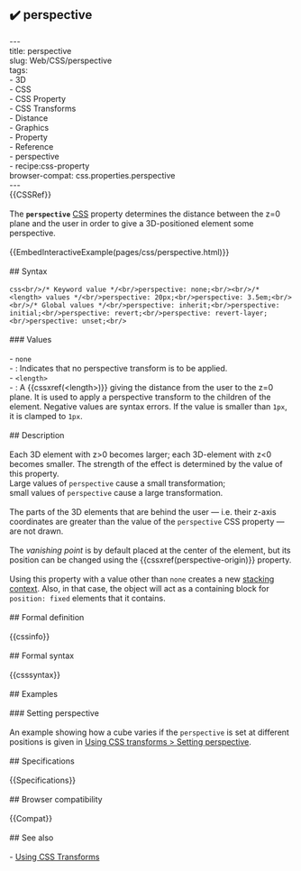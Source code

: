 ## ✔️ perspective 
 ---<br/>title: perspective<br/>slug: Web/CSS/perspective<br/>tags:<br/>  - 3D<br/>  - CSS<br/>  - CSS Property<br/>  - CSS Transforms<br/>  - Distance<br/>  - Graphics<br/>  - Property<br/>  - Reference<br/>  - perspective<br/>  - recipe:css-property<br/>browser-compat: css.properties.perspective<br/>---<br/>{{CSSRef}}<br/><br/>The **`perspective`** [CSS](/en-US/docs/Web/CSS) property determines the distance between the z=0 plane and the user in order to give a 3D-positioned element some perspective.<br/><br/>{{EmbedInteractiveExample(pages/css/perspective.html)}}<br/><br/>## Syntax<br/><br/>```css<br/>/* Keyword value */<br/>perspective: none;<br/><br/>/* <length> values */<br/>perspective: 20px;<br/>perspective: 3.5em;<br/><br/>/* Global values */<br/>perspective: inherit;<br/>perspective: initial;<br/>perspective: revert;<br/>perspective: revert-layer;<br/>perspective: unset;<br/>```<br/><br/>### Values<br/><br/>- `none`<br/>  - : Indicates that no perspective transform is to be applied.<br/>- `<length>`<br/>  - : A {{cssxref(&lt;length&gt;)}} giving the distance from the user to the z=0 plane. It is used to apply a perspective transform to the children of the element.  Negative values are syntax errors.  If the value is smaller than `1px`, it is clamped to `1px`.<br/><br/>## Description<br/><br/>Each 3D element with z>0 becomes larger; each 3D-element with z<0 becomes smaller. The strength of the effect is determined by the value of this property.<br/>Large values of `perspective` cause a small transformation;<br/>small values of `perspective` cause a large transformation.<br/><br/>The parts of the 3D elements that are behind the user — i.e. their z-axis coordinates are greater than the value of the `perspective` CSS property — are not drawn.<br/><br/>The _vanishing point_ is by default placed at the center of the element, but its position can be changed using the {{cssxref(perspective-origin)}} property.<br/><br/>Using this property with a value other than `none` creates a new [stacking context](/en-US/docs/Web/CSS/CSS_Positioning/Understanding_z_index/The_stacking_context). Also, in that case, the object will act as a containing block for `position: fixed` elements that it contains.<br/><br/>## Formal definition<br/><br/>{{cssinfo}}<br/><br/>## Formal syntax<br/><br/>{{csssyntax}}<br/><br/>## Examples<br/><br/>### Setting perspective<br/><br/>An example showing how a cube varies if the `perspective` is set at different positions is given in [Using CSS transforms > Setting perspective](/en-US/docs/Web/CSS/CSS_Transforms/Using_CSS_transforms#setting_perspective).<br/><br/>## Specifications<br/><br/>{{Specifications}}<br/><br/>## Browser compatibility<br/><br/>{{Compat}}<br/><br/>## See also<br/><br/>- [Using CSS Transforms](/en-US/docs/Web/CSS/CSS_Transforms/Using_CSS_transforms)<br/>